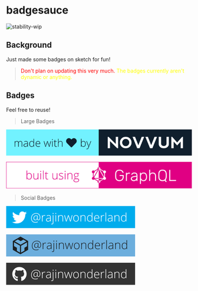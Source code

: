 # badgesauce

![stability-wip](https://img.shields.io/badge/stability-work_in_progress-red.svg)

## Background

Just made some badges on sketch for fun!
> <span style="color:red;">Don't plan on updating this very much.</span>
> <span style="color:yellow;">The badges currently aren't dynamic or anything.</span>

## Badges

Feel free to reuse!

> Large Badges

[![](mwlNovvum.svg)](https://www.novvum.io)

[![](buGraphql.svg)](https://graphql.org)

> Social Badges

[![](twitter.svg)](https://twitter.com/rajinwonderland)

[![](codesandbox.svg)](https://codesandbox.io/rajinwonderland)

[![](github.svg)](https://github.com/rajinwonderland)
